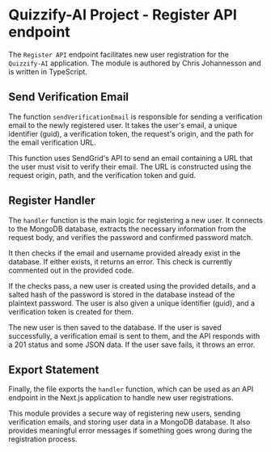 # Quizzify-AI Project - Register API endpoint

The `Register API` endpoint facilitates new user registration for the `Quizzify-AI` application. The module is authored by Chris Johannesson and is written in TypeScript.

## Send Verification Email

The function `sendVerificationEmail` is responsible for sending a verification email to the newly registered user. It takes the user's email, a unique identifier (guid), a verification token, the request's origin, and the path for the email verification URL.

This function uses SendGrid's API to send an email containing a URL that the user must visit to verify their email. The URL is constructed using the request origin, path, and the verification token and guid.

## Register Handler

The `handler` function is the main logic for registering a new user. It connects to the MongoDB database, extracts the necessary information from the request body, and verifies the password and confirmed password match.

It then checks if the email and username provided already exist in the database. If either exists, it returns an error. This check is currently commented out in the provided code.

If the checks pass, a new user is created using the provided details, and a salted hash of the password is stored in the database instead of the plaintext password. The user is also given a unique identifier (guid), and a verification token is created for them.

The new user is then saved to the database. If the user is saved successfully, a verification email is sent to them, and the API responds with a 201 status and some JSON data. If the user save fails, it throws an error.

## Export Statement

Finally, the file exports the `handler` function, which can be used as an API endpoint in the Next.js application to handle new user registrations.

This module provides a secure way of registering new users, sending verification emails, and storing user data in a MongoDB database. It also provides meaningful error messages if something goes wrong during the registration process.
